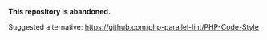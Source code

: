 **This repository is abandoned.**

Suggested alternative: https://github.com/php-parallel-lint/PHP-Code-Style
